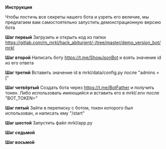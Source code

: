 **Инструкция**

Чтобы постичь все секреты нашего бота и узреть его величие, мы предлагаем вам самостоятельно запустить демонстрационную версию бота 

**Шаг первый**
Загрузить и открыть код из папки
https://gitlab.com/m_mrkl/hack_abiturient/-/tree/master/demo_version_bot/mrkl

**Шаг второй**
Написать боту https://t.me/ShowJsonBot и взять значение id из его ответа

**Шаг третий**
Вставить значение id в mrkl/data/config.py после "admins = ["

**Шаг четвёртый**
Создать бота через https://t.me/BotFather и получить токен. Либо использовать имеющийся и вставить его в mrkl/.env после "BOT_TOKEN="

**Шаг пятый**
Зайти в переписку с ботом, токен которого был использован, и написать ему "/start"

**Шаг шестой**
Запустить файл mrkl/app.py

**Шаг седьмой**

**Шаг восьмой**
